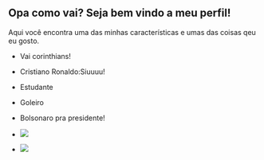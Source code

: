 ## Opa como vai? Seja bem vindo a meu perfil! 
Aqui você encontra uma das minhas características e umas das coisas qeu eu gosto.
- Vai corinthians!
- Cristiano Ronaldo:Siuuuu!
- Estudante
- Goleiro
- Bolsonaro pra presidente!

- ![](https://media1.tenor.com/m/JLTn_S_XwNcAAAAC/%E6%97%A9%E5%AE%89%E5%9C%962023%E9%A2%A8%E6%99%AF.gif)

- ![](https://media1.tenor.com/m/mMAILncVHgwAAAAC/1-funnie-douge-dog.gif)
